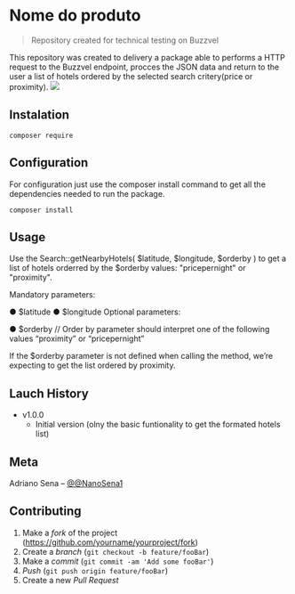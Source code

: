 # Nome do produto
> Repository created for technical testing on Buzzvel


This repository was created to delivery a package able to performs a HTTP request to the Buzzvel endpoint, procces the JSON data and return to the user a list of hotels ordered by the selected search critery(price or proximity). 
![](../header.png)

## Instalation 

```
composer require 

```
## Configuration 

For configuration just use the composer install command to get all the dependencies needed to run the package. 

```
composer install

```


## Usage

Use the Search::getNearbyHotels( $latitude, $longitude, $orderby )  to get a list of hotels orderred by the  $orderby values: "pricepernight" or "proximity". 

Mandatory parameters:

● $latitude
● $longitude
Optional parameters:

● $orderby // Order by parameter should interpret one of the following
values “proximity” or “pricepernight”

If the $orderby parameter is not defined when calling the method, we’re
expecting to get the list ordered by proximity.


## Lauch History 

* v1.0.0
    * Initial version (olny the basic funtionality to get the formated hotels list)
## Meta

Adriano Sena – [@@NanoSena1](https://twitter.com/NanoSena1)


## Contributing

1. Make a _fork_ of the project (<https://github.com/yourname/yourproject/fork>)
2. Create a _branch_ (`git checkout -b feature/fooBar`)
3. Make a _commit_ (`git commit -am 'Add some fooBar'`)
4. _Push_ (`git push origin feature/fooBar`)
5. Create a new _Pull Request_
